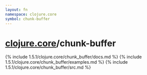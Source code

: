 ```yaml
---
layout: fn
namespace: clojure.core
symbol: chunk-buffer
---
```


# [clojure.core](../)/chunk-buffer

{% include 1.5.1/clojure.core/chunk_buffer/docs.md %}
{% include 1.5.1/clojure.core/chunk_buffer/examples.md %}
{% include 1.5.1/clojure.core/chunk_buffer/src.md %}

